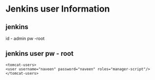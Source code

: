 # Jenkins user Information


## jenkins
id - admin
pw -root

## jenkins user pw - root 

```
<tomcat-users>
<user username="naveen" password="naveen" roles="manager-script"/>        
</tomcat-users>
```
